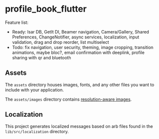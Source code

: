 # profile_book_flutter

Feature list:
- Ready: Isar DB, GetIt DI, Beamer navigation, Camera/Gallery, Shared Preferences, ChangeNotifier, async services, localization, input validation, drag and drop reorder, list multiselect
- Todo: fix navigation, user security, theming, image cropping, transition animations, maybe bloc?, email confirmation with deeplink, profile sharing with qr and bluetooth

## Assets

The `assets` directory houses images, fonts, and any other files you want to
include with your application.

The `assets/images` directory contains [resolution-aware
images](https://flutter.dev/docs/development/ui/assets-and-images#resolution-aware).

## Localization

This project generates localized messages based on arb files found in
the `lib/src/localization` directory.
